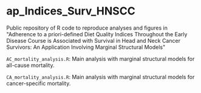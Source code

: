 # ap_Indices_Surv_HNSCC
Public repository of R code to reproduce analyses and figures in "Adherence to a priori-defined Diet Quality Indices Throughout the Early Disease Course is Associated with Survival in Head and Neck Cancer Survivors: An Application Involving Marginal Structural Models"

`AC_mortality_analysis.R`: Main analysis with marginal structural models for all-cause mortality.

`CA_mortality_analysis.R`: Main analysis with marginal structural models for cancer-specific mortality.

